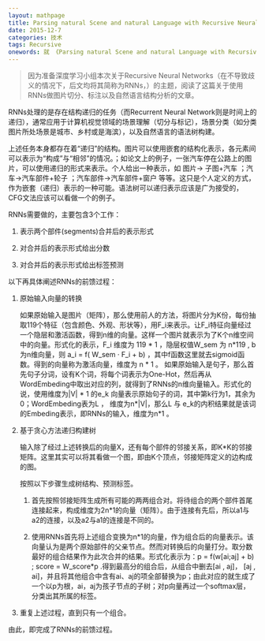 ```yaml
---
layout: mathpage
title: Parsing natural Scene and natural Language with Recursive Neural Networks 论文阅读
date: 2015-12-7
categories: 技术 
tags: Recursive
onewords: 就 《Parsing natural Scene and natural Language with Recursive Neural Networks》 谈 Recursive Neural Networks
---
```

> 因为准备深度学习小组本次关于Recursive Neural Networks（在不导致歧义的情况下，后文均将其简称为RNNs，）的主题，阅读了这篇关于使用RNNs做图片切分、标注以及自然语言结构分析的文章。

RNNs处理的是存在结构递归的任务（而Recurrent Neural Network则是时间上的递归），通常应用于计算机视觉领域的场景理解（切分与标记），场景分类（如分类图片所处场景是城市、乡村或是海滨），以及自然语言的语法树构建。

上述任务本身都存在着“递归”的结构。图片可以使用嵌套的结构化表示，各元素间可以表示为“构成”与“相邻”的情况。；如论文上的例子，一张汽车停在公路上的图片，可以使用递归的形式来表示。个人给出一种表示，如 图片-> 子图+汽车 ；汽车->汽车部件+轮子 ；汽车部件->汽车部件+窗户 等等。这只是个人定义的方式，作为嵌套（递归）表示的一种可能。语法树可以递归表示应该是广为接受的，CFG文法应该可以看做一个的例子。

RNNs需要做的，主要包含3个工作：

1.  表示两个部件(segments)合并后的表示形式

2.  对合并后的表示形式给出分数

3.  对合并后的表示形式给出标签预测

以下再具体阐述RNNs的前馈过程：

1.  原始输入向量的转换

    如果原始输入是图片（矩阵），那么使用前人的方法，将图片分为K份，每份抽取119个特征（包含颜色、外观、形状等），用F\_i来表示。让F\_i特征向量经过一个隐层和激活函数，得到n维的向量。这样一个图片就表示为了K个n维空间中的向量。形式化的表示，F\_i 维度为 119 * 1 ，隐层权值W\_sem 为 n*119 , b 为n维向量，则 a\_i = f( W\_sem · F\_i + b) ，其中f函数这里就去sigmoid函数。得到的向量称为激活向量，维度为 n * 1 。
    如果原始输入是句子，那么首先句子分词，设有K个词，将每个词表示为One-Hot，然后再从WordEmbeding中取出对应的列，就得到了RNNs的n维向量输入。形式化的说，使用维度为\|V\| * 1 的e\_k 向量表示原始句子的词，其中第k行为1，其余为0；WordEmbeding表为L ， 维度为n\*\|V\|，那么L 与 e\_k的内积结果就是该词的Embeding表示，即RNNs的输入，维度为n\*1 。

2.  基于贪心方法递归构建树
    
    输入除了经过上述转换后的向量X，还有每个部件的邻接关系，即K*K的邻接矩阵。这里其实可以将其看做一个图，即由K个顶点，邻接矩阵定义的边构成的图。

    按照以下步骤生成树结构、预测标签。

    1.  首先按照邻接矩阵生成所有可能的两两组合对。将待组合的两个部件首尾连接起来，构成维度为2n*1的向量（矩阵）。由于连接有先后，所以a1与a2的连接，以及a2与a1的连接是不同的。
    
    2.  使用RNNs首先将上述组合变换为n\*1的向量，作为组合后的向量表示。该向量认为是两个原始部件的父亲节点。然而对转换后的向量打分。取分数最好的组合结果作为此次合并的结果。形式化表示为：p = f(w[ai;aj] + b) ; score = W\_score\*p .得到最高分的组合后，从组合中删去[ai , aj]， [aj , ai]，并且将其他组合中含有ai、aj的项全部替换为p；由此对应的就生成了一个以p为根，ai，aj为孩子节点的子树；对p向量再过一个softmax层，分类出其所属的标签。

3.  重复上述过程，直到只有一个组合。

由此，即完成了RNNs的前馈过程。


